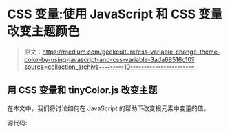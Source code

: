 # CSS 变量:使用 JavaScript 和 CSS 变量改变主题颜色

> 原文：<https://medium.com/geekculture/css-variable-change-theme-color-by-using-javascript-and-css-variable-3ada68516c10?source=collection_archive---------10----------------------->

## 用 CSS 变量和 tinyColor.js 改变主题

在本文中，我们将讨论如何在 JavaScript 的帮助下改变根元素中变量的值。

源代码: